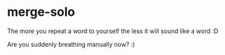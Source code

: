 # merge-solo
The more you repeat a word to yourself the less it will sound like a word :D

Are you suddenly breathing manually now? :)
